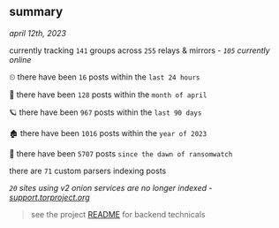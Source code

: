 
## summary
_april 12th, 2023_

currently tracking `141` groups across `255` relays & mirrors - _`105` currently online_

⏲ there have been `16` posts within the `last 24 hours`

🦈 there have been `128` posts within the `month of april`

🪐 there have been `967` posts within the `last 90 days`

🏚 there have been `1016` posts within the `year of 2023`

🦕 there have been `5707` posts `since the dawn of ransomwatch`

there are `71` custom parsers indexing posts

_`20` sites using v2 onion services are no longer indexed - [support.torproject.org](https://support.torproject.org/onionservices/v2-deprecation/)_

> see the project [README](https://github.com/joshhighet/ransomwatch#ransomwatch--) for backend technicals
